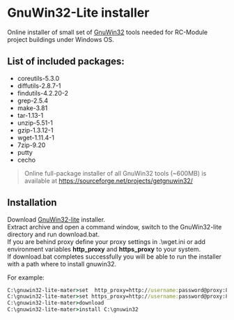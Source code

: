 # GnuWin32-Lite installer
 
Online installer of small set of [GnuWin32](http://gnuwin32.sourceforge.net/) tools needed for RC-Module project buildings under Windows OS. 

## List of included packages:
  - coreutils-5.3.0
  - diffutils-2.8.7-1
  - findutils-4.2.20-2
  - grep-2.5.4
  - make-3.81
  - tar-1.13-1
  - unzip-5.51-1
  - gzip-1.3.12-1
  - wget-1.11.4-1
  - 7zip-9.20
  - putty
  - cecho

> Online full-package installer of all GnuWin32 tools (~600MB) is available at https://sourceforge.net/projects/getgnuwin32/

## Installation
Download [GnuWin32-lite](https://github.com/RC-MODULE/gnuwin32-lite/archive/master.zip) installer.    
Extract archive and open a command window, switch to the GnuWin32-lite directory and run download.bat.   
If you are behind proxy define your proxy settings in .\wget.ini or add environment variables **http_proxy** and **https_proxy**  to your system.  
If download.bat completes successfully you will be able to run the installer with a path where to install gnuwin32.   

For example: 
```bat
C:\gnuwin32-lite-mater>set  http_proxy=http://username:password@proxy:80/
C:\gnuwin32-lite-mater>set https_proxy=http://username:password@proxy:80/
C:\gnuwin32-lite-mater>download 
C:\gnuwin32-lite-mater>install C:\gnuwin32 
```


